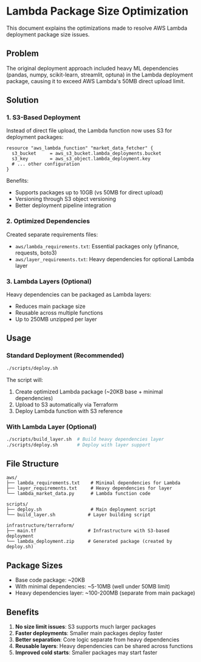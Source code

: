 # Lambda Package Size Optimization

This document explains the optimizations made to resolve AWS Lambda deployment package size issues.

## Problem

The original deployment approach included heavy ML dependencies (pandas, numpy, scikit-learn, streamlit, optuna) in the Lambda deployment package, causing it to exceed AWS Lambda's 50MB direct upload limit.

## Solution

### 1. S3-Based Deployment

Instead of direct file upload, the Lambda function now uses S3 for deployment packages:

```hcl
resource "aws_lambda_function" "market_data_fetcher" {
  s3_bucket     = aws_s3_bucket.lambda_deployments.bucket
  s3_key        = aws_s3_object.lambda_deployment.key
  # ... other configuration
}
```

Benefits:
- Supports packages up to 10GB (vs 50MB for direct upload)
- Versioning through S3 object versioning
- Better deployment pipeline integration

### 2. Optimized Dependencies

Created separate requirements files:

- `aws/lambda_requirements.txt`: Essential packages only (yfinance, requests, boto3)
- `aws/layer_requirements.txt`: Heavy dependencies for optional Lambda layer

### 3. Lambda Layers (Optional)

Heavy dependencies can be packaged as Lambda layers:
- Reduces main package size
- Reusable across multiple functions
- Up to 250MB unzipped per layer

## Usage

### Standard Deployment (Recommended)
```bash
./scripts/deploy.sh
```

The script will:
1. Create optimized Lambda package (~20KB base + minimal dependencies)
2. Upload to S3 automatically via Terraform
3. Deploy Lambda function with S3 reference

### With Lambda Layer (Optional)
```bash
./scripts/build_layer.sh  # Build heavy dependencies layer
./scripts/deploy.sh       # Deploy with layer support
```

## File Structure

```
aws/
├── lambda_requirements.txt    # Minimal dependencies for Lambda
├── layer_requirements.txt     # Heavy dependencies for layer
└── lambda_market_data.py      # Lambda function code

scripts/
├── deploy.sh                  # Main deployment script
└── build_layer.sh            # Layer building script

infrastructure/terraform/
├── main.tf                   # Infrastructure with S3-based deployment
└── lambda_deployment.zip     # Generated package (created by deploy.sh)
```

## Package Sizes

- Base code package: ~20KB
- With minimal dependencies: ~5-10MB (well under 50MB limit)
- Heavy dependencies layer: ~100-200MB (separate from main package)

## Benefits

1. **No size limit issues**: S3 supports much larger packages
2. **Faster deployments**: Smaller main packages deploy faster
3. **Better separation**: Core logic separate from heavy dependencies
4. **Reusable layers**: Heavy dependencies can be shared across functions
5. **Improved cold starts**: Smaller packages may start faster